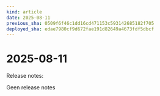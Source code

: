 ```yaml
---
kind: article
date: 2025-08-11
previous_sha: 0509f6f46c1dd16cd471153c593142685182f705
deployed_sha: edae7980cf9d672fae191d82649a4673fdf5dbcf
---
```


# 2025-08-11

Release notes:

Geen release notes
